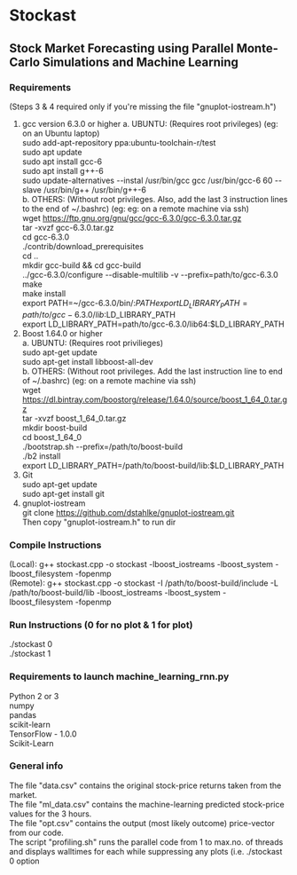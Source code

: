 # Stockast
## Stock Market Forecasting using Parallel Monte-Carlo Simulations and Machine Learning

### Requirements
(Steps 3 & 4 required only if you're missing the file "gnuplot-iostream.h")
  1. gcc version 6.3.0 or higher
    a. UBUNTU: (Requires root privileges) (eg: on an Ubuntu laptop)  
        sudo add-apt-repository ppa:ubuntu-toolchain-r/test  
        sudo apt update  
        sudo apt install gcc-6  
        sudo apt install g++-6  
        sudo update-alternatives --instal /usr/bin/gcc gcc /usr/bin/gcc-6 60 --slave /usr/bin/g++ /usr/bin/g++-6  
    b. OTHERS: (Without root privileges. Also, add the last 3 instruction lines to the end of \~/.bashrc) (eg: eg: on a remote machine via ssh)  
        wget https://ftp.gnu.org/gnu/gcc/gcc-6.3.0/gcc-6.3.0.tar.gz  
        tar -xvzf gcc-6.3.0.tar.gz  
        cd gcc-6.3.0  
        ./contrib/download_prerequisites  
        cd ..  
        mkdir gcc-build && cd gcc-build  
        ../gcc-6.3.0/configure --disable-multilib -v --prefix=path/to/gcc-6.3.0  
        make  
        make install  
        export PATH=~/gcc-6.3.0/bin/:$PATH  
        export LD_LIBRARY_PATH=path/to/gcc-6.3.0/lib:$LD_LIBRARY_PATH  
        export LD_LIBRARY_PATH=path/to/gcc-6.3.0/lib64:$LD_LIBRARY_PATH  
  2. Boost 1.64.0 or higher  
    a. UBUNTU: (Requires root privilieges)  
        sudo apt-get update  
        sudo apt-get install libboost-all-dev  
    b. OTHERS: (Without root privileges. Add the last instruction line to end of ~/.bashrc) (eg: on a remote machine via ssh)  
        wget https://dl.bintray.com/boostorg/release/1.64.0/source/boost_1_64_0.tar.gz  
        tar -xvzf boost_1_64_0.tar.gz  
        mkdir boost-build  
        cd boost_1_64_0  
        ./bootstrap.sh --prefix=/path/to/boost-build  
        ./b2 install  
        export LD_LIBRARY_PATH=/path/to/boost-build/lib:$LD_LIBRARY_PATH  
  3. Git  
        sudo apt-get update  
        sudo apt-get install git  
  4. gnuplot-iostream  
        git clone https://github.com/dstahlke/gnuplot-iostream.git  
        Then copy "gnuplot-iostream.h" to run dir  

### Compile Instructions
(Local): g++ stockast.cpp -o stockast -lboost_iostreams -lboost_system -lboost_filesystem -fopenmp  
(Remote): g++ stockast.cpp -o stockast -I /path/to/boost-build/include -L /path/to/boost-build/lib -lboost_iostreams -lboost_system -lboost_filesystem -fopenmp  

### Run Instructions (0 for no plot & 1 for plot)
  ./stockast 0  
  ./stockast 1  

### Requirements to launch machine_learning_rnn.py
  Python 2 or 3  
  numpy  
  pandas  
  scikit-learn  
  TensorFlow - 1.0.0  
  Scikit-Learn  

### General info
The file "data.csv" contains the original stock-price returns taken from the market.  
The file "ml_data.csv" contains the machine-learning predicted stock-price values for the 3 hours.  
The file "opt.csv" contains the output (most likely outcome) price-vector from our code.  
The script "profiling.sh" runs the parallel code from 1 to max.no. of threads and displays walltimes for each while suppressing any plots (i.e. ./stockast 0 option
